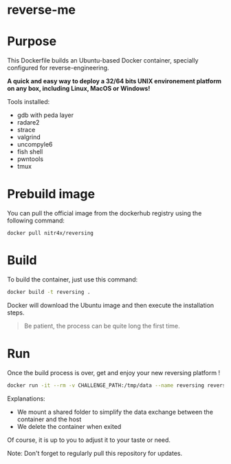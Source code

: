 # reverse-me

# Purpose

This Dockerfile builds an Ubuntu-based Docker container, specially configured for reverse-engineering.

**A quick and easy way to deploy a 32/64 bits UNIX environement platform on any box, including Linux, MacOS or Windows!**

Tools installed:

- gdb with peda layer
- radare2
- strace
- valgrind
- uncompyle6
- fish shell
- pwntools
- tmux


# Prebuild image

You can pull the official image from the dockerhub registry using the following command:

```
docker pull nitr4x/reversing
```

# Build

To build the container, just use this command:

```bash
docker build -t reversing .
```

Docker will download the Ubuntu image and then execute the installation steps.

> Be patient, the process can be quite long the first time.

# Run

Once the build process is over, get and enjoy your new reversing platform !

```bash
docker run -it --rm -v CHALLENGE_PATH:/tmp/data --name reversing reversing YOUR_SHELL
```

Explanations:

- We mount a shared folder to simplify the data exchange between the container and the host
- We delete the container when exited

Of course, it is up to you to adjust it to your taste or need.


Note: Don't forget to regularly pull this repository for updates.
